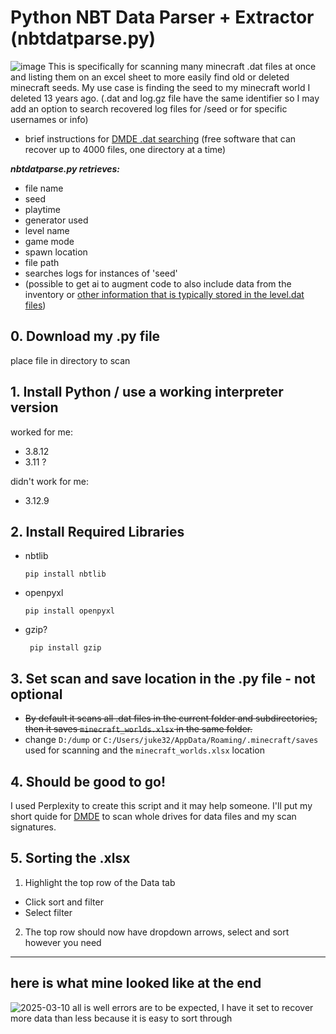 # Python NBT Data Parser + Extractor (nbtdatparse.py)
![image](https://github.com/user-attachments/assets/d78feab2-db47-4c15-9def-96c5117d0a8f)
This is specifically for scanning many minecraft .dat files at once and listing them on an excel sheet to more easily find old or deleted minecraft seeds. My use case is finding the seed to my minecraft world I deleted 13 years ago. (.dat and log.gz file have the same identifier so I may add an option to search recovered log files for /seed or for specific usernames or info)

- brief instructions for [DMDE .dat searching](optionalDMDE/info.md)
(free software that can recover up to 4000 files, one directory at a time)

***nbtdatparse.py retrieves:***
- file name
- seed
- playtime
- generator used
- level name
- game mode
- spawn location
- file path
- searches logs for instances of 'seed'
- (possible to get ai to augment code to also include data from the inventory or [other information that is typically stored in the level.dat files](https://minecraft.wiki/w/Java_Edition_level_format))

## 0. Download my .py file
place file in directory to scan


## 1. Install Python / use a working interpreter version
worked for me:
- 3.8.12
- 3.11 ?

didn't work for me:
- 3.12.9



## 2. Install Required Libraries
- nbtlib
   ```
   pip install nbtlib
   ```
- openpyxl
   ```
   pip install openpyxl
   ```
- gzip?
  ```
   pip install gzip
  ```

## 3. Set scan and save location in the .py file - not optional
- ~~By default it scans all .dat files in the current folder and subdirectories, then it saves `minecraft_worlds.xlsx` in the same folder.~~
- change `D:/dump` or `C:/Users/juke32/AppData/Roaming/.minecraft/saves` used for scanning and the `minecraft_worlds.xlsx` location 


## 4. Should be good to go!
I used Perplexity to create this script and it may help someone. I'll put my short quide for [DMDE](optionalDMDE/info.md) to scan whole drives for data files and my scan signatures.

## 5. Sorting the .xlsx
1. Highlight the top row of the Data tab
- Click sort and filter
- Select filter
2. The top row should now have dropdown arrows, select and sort however you need

----
## here is what mine looked like at the end
![2025-03-10 all is well](https://github.com/user-attachments/assets/52eaa2e9-7e88-49b3-9d7b-da7ebb16b6f3)
errors are to be expected, I have it set to recover more data than less because it is easy to sort through

